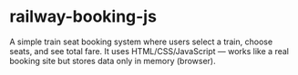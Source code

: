 # railway-booking-js
A simple train seat booking system where users select a train, choose seats, and see total fare. It uses HTML/CSS/JavaScript — works like a real booking site but stores data only in memory (browser).
